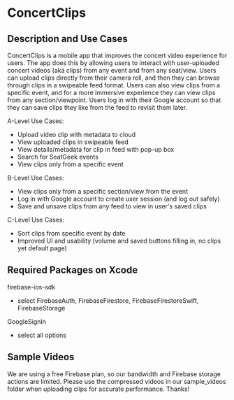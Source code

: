 # ConcertClips

## Description and Use Cases
ConcertClips is a mobile app that improves the concert video experience for users. The app does this by allowing users to interact with user-uploaded concert videos (aka clips) from any event and from any seat/view. Users can upload clips directly from their camera roll, and then they can browse through clips in a swipeable feed format. Users can also view clips from a specific event, and for a more immersive experience they can view clips from any section/viewpoint. Users log in with their Google account so that they can save clips they like from the feed to revisit them later. 

A-Level Use Cases:
- Upload video clip with metadata to cloud
- View uploaded clips in swipeable feed
- View details/metadata for clip in feed with pop-up box
- Search for SeatGeek events
- View clips only from a specific event

B-Level Use Cases:
- View clips only from a specific section/view from the event
- Log in with Google account to create user session (and log out safely)
- Save and unsave clips from any feed to view in user's saved clips

C-Level Use Cases:
- Sort clips from specific event by date
- Improved UI and usability (volume and saved buttons filling in, no clips yet default page)

## Required Packages on Xcode
firebase-ios-sdk
- select FirebaseAuth, FirebaseFirestore, FirebaseFirestoreSwift, FirebaseStorage

GoogleSignIn
- select all options

## Sample Videos
We are using a free Firebase plan, so our bandwidth and Firebase storage actions are limited. Please use the compressed videos in our sample_videos folder when uploading clips for accurate performance. Thanks!

